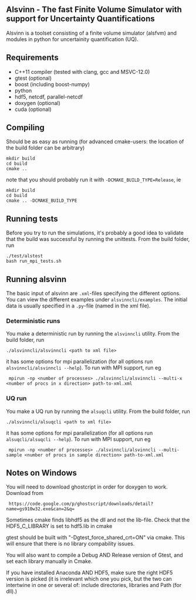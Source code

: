 Alsvinn - The fast Finite Volume Simulator with support for Uncertainty Quantifications
------------------------

Alsvinn is a toolset consisting of a finite volume simulator (alsfvm) and modules in python for uncertainity quantification (UQ).

## Requirements

  * C++11 compiler (tested with clang, gcc and MSVC-12.0)
  * gtest (optional)
  * boost (including boost-numpy)
  * python 
  * hdf5, netcdf, parallel-netcdf
  * doxygen (optional)
  * cuda (optional)
 
## Compiling

Should be as easy as running (for advanced cmake-users: the location of the build folder can be arbitrary)

    mkdir build
    cd build
    cmake ..

note that you should probably run it with ```-DCMAKE_BUILD_TYPE=Release```, ie

    mkdir build
    cd build
    cmake .. -DCMAKE_BUILD_TYPE
    
    
## Running tests

Before you try to run the simulations, it's probably a good idea to validate that the build was successful by running the unittests. From the build folder, run

    ./test/alstest
    bash run_mpi_tests.sh

## Running alsvinn

The basic input of alsvinn are ```.xml```-files specifying the different options. You can view the different examples under ```alsvinncli/examples```. The initial data is usually specified in a ```.py```-file (named in the xml file).

### Deterministic runs

You make a deterministic run by running the ```alsvinncli``` utility. From the build folder, run

    ./alsvinncli/alsvinncli <path to xml file>
 
 it has some options for mpi parallelization (for all options run ```alsvinncli/alsvinncli --help```). To run with MPI support, run eg
 
     mpirun -np <number of processes> ./alsvinncli/alsvinncli --multi-x <number of procs in x direction> path-to-xml.xml

### UQ run

You make a UQ run by running the ```alsuqcli``` utility. From the build folder, run

    ./alsvinncli/alsuqcli <path to xml file>
 
 it has some options for mpi parallelization (for all options run ```alsuqcli/alsuqcli --help```). To run with MPI support, run eg
 
     mpirun -np <number of processes> ./alsvinncli/alsvinncli --multi-sample <number of procs in sample direction> path-to-xml.xml


## Notes on Windows

You will need to download ghostcript in order for doxygen to work. Download from 

     https://code.google.com/p/ghostscript/downloads/detail?name=gs910w32.exe&can=2&q=

Sometimes cmake finds libhdf5 as the dll and not the lib-file. Check that the HDF5_C_LIBRARY is set to hdf5.lib in cmake

gtest should be built with "-Dgtest_force_shared_crt=ON" via cmake. This will ensure that there is no library compability issues. 

You will also want to compile a Debug AND Release version of Gtest, and set each library manually in Cmake. 

If you have installed Anaconda AND HDF5, make sure the right HDF5 version is picked (it is irrelevant which one you pick, 
but the two can intertwine in one or several of: include directories, libraries and Path (for dll).)



